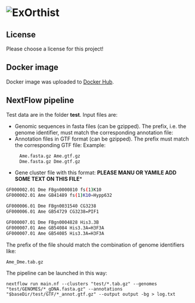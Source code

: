 # ![ExOrthist](https://raw.githubusercontent.com/biocorecrg/exon_intron_orthology_pipeline/master/docs/logo.jpeg) 



## License
Please choose a license for this project!

## Docker image
Docker image was uploaded to [Docker Hub](https://cloud.docker.com/u/biocorecrg/repository/docker/biocorecrg/exon_intron_pipe). 


## NextFlow pipeline
Test data are in the folder **test**. Input files are:
* Genomic sequences in fasta files (can be gzipped). The prefix, i.e. the genome identifier, must match the corresponding annotation file:
* Annotation files in GTF format (can be gzipped). The prefix must match the corresponding GTF file:
Example:

```bash
     Ame.fasta.gz Ame.gtf.gz
     Dme.fasta.gz Dme.gtf.gz 
```
* Gene cluster file with this format:
**PLEASE MANU OR YAMILE ADD SOME TEXT ON THIS FILE***

```bash
GF000002.01	Dme	FBgn0000810	fs(1)K10
GF000002.01	Ame	GB41489	fs(1)K10=Hypp632

GF000006.01	Dme	FBgn0031540	CG3238
GF000006.01	Ame	GB54729	CG3238=PIF1

GF000007.01	Dme	FBgn0004828	His3.3B
GF000007.01	Ame	GB54084	His3.3A=H3F3A
GF000007.01	Ame	GB54085	His3.3A=H3F3A
```
The prefix of the file should match the combination of genome identifiers like:
```bash
Ame_Dme.tab.gz
```

The pipeline can be launched in this way:
```
nextflow run main.nf --clusters "test/*.tab.gz" --genomes "test/GENOMES/*_gDNA.fasta.gz" --annotations "$baseDir/test/GTF/*_annot.gtf.gz" --output output -bg > log.txt
```
